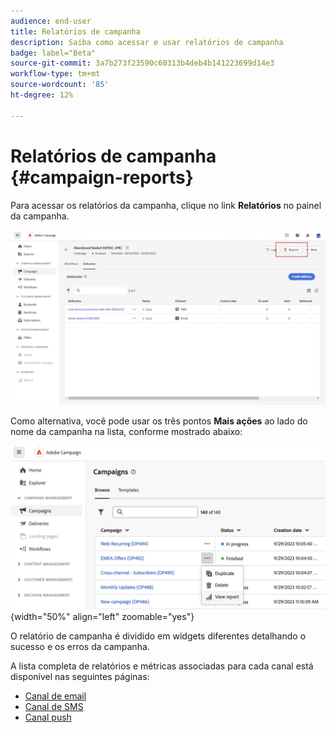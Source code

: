 ```yaml
---
audience: end-user
title: Relatórios de campanha
description: Saiba como acessar e usar relatórios de campanha
badge: label="Beta"
source-git-commit: 3a7b273f23590c60313b4deb4b141223699d14e3
workflow-type: tm+mt
source-wordcount: '85'
ht-degree: 12%

---
```


# Relatórios de campanha {#campaign-reports}

<!-- CAN BE REMOVED___
>[!CONTEXTUALHELP]
>id="acw_campaign_reporting_sending"
>title="Reporting Sending"
>abstract="The Sending tab within your report provides in-depth insights into your visitors' interactions with your deliveries and any potential errors they may have encountered."

>[!CONTEXTUALHELP]
>id="acw_campaign_reporting_tracking"
>title="Reporting tracking"
>abstract="The Tracking tab within your report offers valuable data, including recipient behavior per link, breakdown of opens and clicks, as well as detailed information about the most frequently clicked URLs during a delivery."
-->

Para acessar os relatórios da campanha, clique no link **Relatórios** no painel da campanha.

![](assets/campaign_report_email_13.png)

Como alternativa, você pode usar os três pontos **Mais ações** ao lado do nome da campanha na lista, conforme mostrado abaixo:

![](assets/campaign-reports-view.png){width="50%" align="left" zoomable="yes"}

O relatório de campanha é dividido em widgets diferentes detalhando o sucesso e os erros da campanha.

A lista completa de relatórios e métricas associadas para cada canal está disponível nas seguintes páginas:

* [Canal de email](campaign-reports-email.md)
* [Canal de SMS](campaign-reports-sms.md)
* [Canal push](campaign-reports-push.md)

